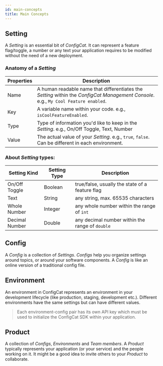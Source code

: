 ```yaml
---
id: main-concepts
title: Main Concepts 
---
```

## Setting
A *Setting* is an essential bit of *ConfigCat*. It can represent a feature flag/toggle, a number or any text your application requires to be modified without the need of a new deployment.
### Anatomy of a *Setting*
Properties|Description
---|---
Name|A human readable name that differentiates the *Setting* within the *ConfigCat Management Console*. e.g., `My Cool Feature enabled`.
Key|A variable name within your code. e.g., `isCoolFeatureEnabled`.
Type|Type of information you'd like to keep in the *Setting*. e.g., On/Off Toggle, Text, Number
Value|The actual value of your *Setting*. e.g., `true`, `false`. Can be different in each environment.

### About *Setting* types:
Setting Kind|Setting Type|Description
---|---|---
On/Off Toggle|Boolean|true/false, usually the state of a feature flag
Text|String|any string, max. 65535 characters
Whole Number|Integer|any whole number within the range of `int`
Decimal Number|Double|any decimal number within the range of `double`

## Config
A *Config* is a collection of *Settings*. *Configs* help you organize settings around topics, or around your software components. A *Config* is like an online version of a traditional config file.

## Environment
An environment in ConfigCat represents an environment in your development lifecycle (like production, staging, development etc.). Different environments have the same settings but can have different values.
> Each environment-config pair has its own API key which must be used to initialize the ConfigCat SDK within your application.

## Product
A collection of *Configs*, *Environments* and *Team members*. A *Product* typically represents your application (or your service) and the people working on it. It might be a good idea to invite others to your *Product* to collaborate.
